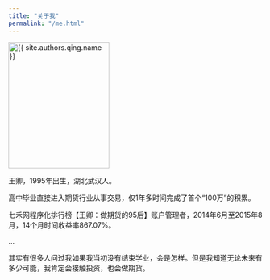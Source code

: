 ```yaml
---
title: "关于我"
permalink: "/me.html"
---
```


<div class="align-self-center">
    <img alt="{{ site.authors.qing.name }}" src="{{site.baseurl}}/assets/images/avatar1.jpg"  height="250" width="200">
</div>

王卿，1995年出生，湖北武汉人。

高中毕业直接进入期货行业从事交易，仅1年多时间完成了首个“100万”的积累。

七禾网程序化排行榜【王卿：做期货的95后】账户管理者，2014年6月至2015年8月，14个月时间收益率867.07%。

...

其实有很多人问过我如果我当初没有结束学业，会是怎样。但是我知道无论未来有多少可能，我肯定会接触投资，也会做期货。

